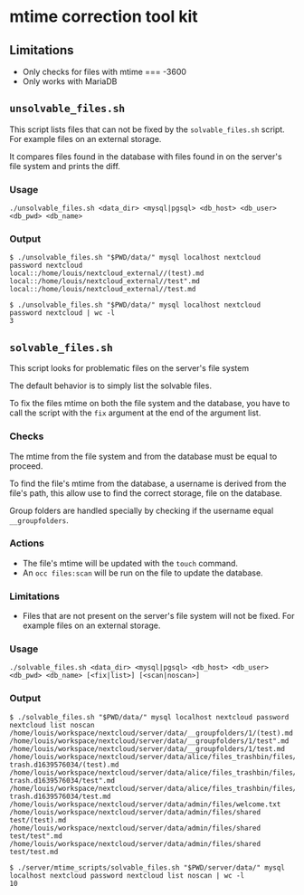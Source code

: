 # mtime correction tool kit

## Limitations

- Only checks for files with mtime === -3600
- Only works with MariaDB

## `unsolvable_files.sh`

This script lists files that can not be fixed by the `solvable_files.sh` script. For example files on an external storage.

It compares files found in the database with files found in on the server's file system and prints the diff.

### Usage

```shell
./unsolvable_files.sh <data_dir> <mysql|pgsql> <db_host> <db_user> <db_pwd> <db_name>
```

### Output

```shell
$ ./unsolvable_files.sh "$PWD/data/" mysql localhost nextcloud password nextcloud
local::/home/louis/nextcloud_external//(test).md
local::/home/louis/nextcloud_external//test".md
local::/home/louis/nextcloud_external//test.md
```

```shell
$ ./unsolvable_files.sh "$PWD/data/" mysql localhost nextcloud password nextcloud | wc -l
3
```

## `solvable_files.sh`

This script looks for problematic files on the server's file system

The default behavior is to simply list the solvable files.

To fix the files mtime on both the file system and the database, you have to call the script with the `fix` argument at the end of the argument list.

### Checks

The mtime from the file system and from the database must be equal to proceed.

To find the file's mtime from the database, a username is derived from the file's path, this allow use to find the correct storage, file on the database.

Group folders are handled specially by checking if the username equal `__groupfolders`.

### Actions

- The file's mtime will be updated with the `touch` command.
- An `occ files:scan` will be run on the file to update the database.

### Limitations

- Files that are not present on the server's file system will not be fixed. For example files on an external storage.

### Usage

```shell
./solvable_files.sh <data_dir> <mysql|pgsql> <db_host> <db_user> <db_pwd> <db_name> [<fix|list>] [<scan|noscan>]
```

### Output

```shell
$ ./solvable_files.sh "$PWD/data/" mysql localhost nextcloud password nextcloud list noscan
/home/louis/workspace/nextcloud/server/data/__groupfolders/1/(test).md
/home/louis/workspace/nextcloud/server/data/__groupfolders/1/test".md
/home/louis/workspace/nextcloud/server/data/__groupfolders/1/test.md
/home/louis/workspace/nextcloud/server/data/alice/files_trashbin/files/storage trash.d1639576034/(test).md
/home/louis/workspace/nextcloud/server/data/alice/files_trashbin/files/storage trash.d1639576034/test".md
/home/louis/workspace/nextcloud/server/data/alice/files_trashbin/files/storage trash.d1639576034/test.md
/home/louis/workspace/nextcloud/server/data/admin/files/welcome.txt
/home/louis/workspace/nextcloud/server/data/admin/files/shared test/(test).md
/home/louis/workspace/nextcloud/server/data/admin/files/shared test/test".md
/home/louis/workspace/nextcloud/server/data/admin/files/shared test/test.md
```

```shell
$ ./server/mtime_scripts/solvable_files.sh "$PWD/server/data/" mysql localhost nextcloud password nextcloud list noscan | wc -l
10
```
